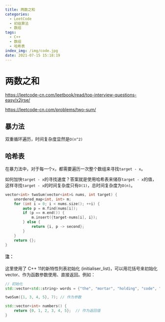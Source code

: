 ```yaml
---
title: 两数之和
categories:
  - LeetCode
  - 初级算法
  - 数组
tags:
  - C++
  - 数组
  - 哈希表
index_img: /img/code.jpg
date: 2021-07-15 15:18:19
---
```


# 两数之和

https://leetcode-cn.com/leetbook/read/top-interview-questions-easy/x2jrse/

https://leetcode-cn.com/problems/two-sum/

## 暴力法

双重循环遍历，时间复杂度显然是`O(n^2)`

## 哈希表

在暴力法中，对于每一个`x`，都需要遍历一次整个数组来寻找`target - x`。

如何加快`target - x`的寻找速度？答案就是使用哈希表来储存`target - x`的值，这样寻找`target - x`的时间复杂度只有`O(1)`，总时间复杂度为`O(n)`。

```c++
vector<int> twoSum(vector<int>& nums, int target) {
    unordered_map<int, int> m;
    for (int i = 0; i < nums.size(); ++i) {
        auto p = m.find(nums[i]);
        if (p == m.end()) {
            m.insert({target-nums[i], i});
        } else {
            return {i, p -> second};
        }
    }
    return {};
}
```

#### 注：

这里使用了 C++ 11的新特性列表初始化 (initialiser_list)，可以用花括号来初始化vector、作为函数参数使用、直接返回。例如：

```c++
// 初始化
std::vector<std::string> words = {"the", "mortar", "holding", "code", "together"}; 

twoSum({1, 3, 4, 5}, 7); // 作为参数	

std::vector<int> numbers() {
    return {0, 1, 2, 3, 4, 5};  // 作为返回值
}
```


